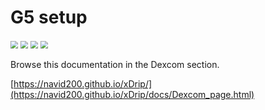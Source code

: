 # G5 setup

<img src="../../images/hamburger_menu.png" style="zoom:75%;" />  
<img src="../../images/M-S.png" style="zoom:75%;" />  
<img src="../../images/M-S-HDS.png" style="zoom:75%;" />  
<img src="../images/M-S-HDSlistB.png" style="zoom:75%;" />

Browse this documentation in the Dexcom section.

[https://navid200.github.io/xDrip/](https://navid200.github.io/xDrip/docs/Dexcom_page.html)

